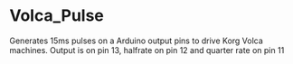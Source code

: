 # Volca_Pulse

Generates 15ms pulses on a Arduino output pins to drive Korg Volca machines.  Output is on pin 13, halfrate on pin 12 and quarter rate on pin 11
